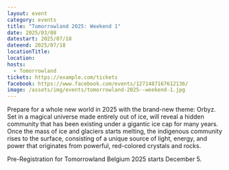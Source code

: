 ```yaml
---
layout: event
category: events
title: "Tomorrowland 2025: Weekend 1"
date: 2025/03/08
datestart: 2025/07/18
dateend: 2025/07/18
locationTitle:
location:
hosts:
  - Tomorrowland
tickets: https://example.com/tickets
facebook: https://www.facebook.com/events/1271487167612136/
image: /assets/img/events/tomorrowland-2025--weekend-1.jpg
---
```


Prepare for a whole new world in 2025 with the brand-new theme: Orbyz. Set in a magical universe made entirely out of ice, will reveal a hidden community that has been existing under a gigantic ice cap for many years. Once the mass of ice and glaciers starts melting, the indigenous community rises to the surface, consisting of a unique source of light, energy, and power that originates from powerful, red-colored crystals and rocks.

Pre-Registration for Tomorrowland Belgium 2025 starts December 5.

